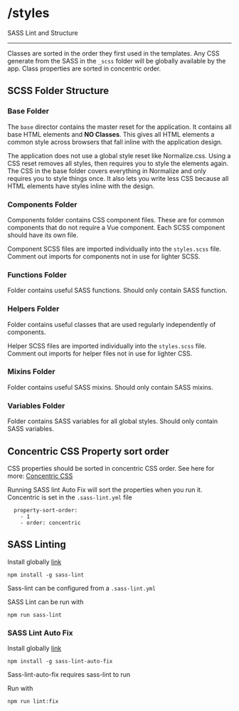 # /styles
SASS Lint and Structure

---

Classes are sorted in the order they first used in the templates. Any CSS generate from the SASS in the `_scss` folder will be globally available by the app. Class properties are sorted in concentric order.

## SCSS Folder Structure

### Base Folder

The `base` director contains the master reset for the application. It contains all base HTML elements and **NO Classes**. This gives all HTML elements a common style across browsers that fall inline with the application design.

The application does not use a global style reset like Normalize.css. Using a CSS reset removes all styles, then requires you to style the elements again. The CSS in the base folder covers everything in Normalize and only requires you to style things once. It also lets you write less CSS because all HTML elements have styles inline with the design.

### Components Folder

Components folder contains CSS component files. These are for common components that do not require a Vue component. Each SCSS component should have its own file.

Component SCSS files are imported individually into the `styles.scss` file. Comment out imports for components not in use for lighter SCSS.

### Functions Folder

Folder contains useful SASS functions. Should only contain SASS function.

### Helpers Folder

Folder contains useful classes that are used regularly independently of components.

Helper SCSS files are imported individually into the `styles.scss` file. Comment out imports for helper files not in use for lighter CSS.

### Mixins Folder

Folder contains useful SASS mixins. Should only contain SASS mixins.

### Variables Folder

Folder contains SASS variables for all global styles. Should only contain SASS variables.

## Concentric CSS Property sort order

CSS properties should be sorted in concentric CSS order. See here for more: [Concentric CSS](https://rhodesmill.org/brandon/2011/concentric-css/)

Running SASS lint Auto Fix will sort the properties when you run it. Concentric is set in the `.sass-lint.yml` file

```YML
  property-sort-order:
    - 1
    - order: concentric
```

## SASS Linting

Install globally [link](https://www.npmjs.com/package/sass-lint)

```
npm install -g sass-lint
```

Sass-lint can be configured from a `.sass-lint.yml`

SASS Lint can be run with

```
npm run sass-lint
```

### SASS Lint Auto Fix

Install globally [link](https://www.npmjs.com/package/sass-lint-auto-fix)

```
npm install -g sass-lint-auto-fix
```

Sass-lint-auto-fix requires sass-lint to run

Run with

```
npm run lint:fix
```
